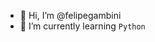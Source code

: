 - 👋 Hi, I’m @felipegambini
- 🌱 I’m currently learning `Python`

<!---
felipegambini/felipegambini is a ✨ special ✨ repository because its `README.md` (this file) appears on your GitHub profile.
You can click the Preview link to take a look at your changes.
--->
